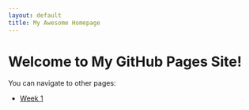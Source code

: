 ```yaml
---
layout: default
title: My Awesome Homepage
---
```


# Welcome to My GitHub Pages Site!

You can navigate to other pages:
* [Week 1](week1.md)
